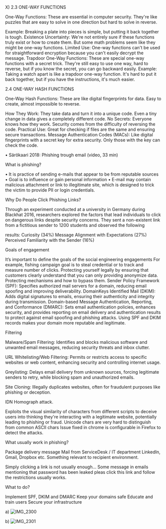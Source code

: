 

X)   2.3 ONE-WAY FUNCTIONS

One-Way Functions: These are essential in computer security. They're like puzzles that are easy to solve in one direction but hard to solve in reverse.

Example: Breaking a plate into pieces is simple, but putting it back together is tough.
Existence Uncertainty: We're not entirely sure if these functions truly exist or how to create them. But some math problems seem like they might be one-way functions.
Limited Use: One-way functions can't be used for straightforward encryption because you can't easily decrypt the message.
Trapdoor One-Way Functions: These are special one-way functions with a secret trick. They're still easy to use one way, hard to reverse, but if you know the secret, you can go backward easily.
Example: Taking a watch apart is like a trapdoor one-way function. It's hard to put it back together, but if you have the instructions, it's much easier.


2.4 ONE-WAY HASH FUNCTIONS

One-Way Hash Functions: These are like digital fingerprints for data. Easy to create, almost impossible to reverse.

How They Work: They take data and turn it into a unique code. Even a tiny change in data gives a completely different code.
No Secrets: Everyone knows how they work. Security comes from the difficulty of reversing the code.
Practical Use: Great for checking if files are the same and ensuring secure transactions.
Message Authentication Codes (MACs): Like digital fingerprints with a secret key for extra security. Only those with the key can check the code.

•	Särökaari 2018: Phishing trough email (video, 33 min)

What is phishing?

•	It is practice of sending e-mails that appear to be from reputable sources 
•	Goal is to influence or gain personal information
•	E-mail may contain malicious attachment or link to illegitimate site, which is designed to trick the victim to provide PII or login credentials.



Why Do People Click Phishing Links?

Through an experiment conducted at a university in Germany during Blackhat 2016, researchers explored the factors that lead individuals to click on dangerous links despite security concerns. They sent a non-existent link from a fictitious sender to 1200 students and observed the following 

results: 
Curiosity (34%) 
Message Alignment with Expectations (27%)
Perceived Familiarity with the Sender (16%)



Goals of engagement 

It’s important to define the goals of the social engineering engagements
For example, fishing campaign goal is to steal credential or to track and measure number of clicks. 
Protecting yourself legally by ensuring that customers clearly understand that you can only providing anonymize data.
Protecting mechanisms and how to bypass them.
Sender Policy Framework (SPF): Specifies authorized mail servers for a domain, reducing email spoofing and improving deliverability.
DomainKeys Identified Mail (DKIM): Adds digital signatures to emails, ensuring their authenticity and integrity during transmission.
Domain-based Message Authentication, Reporting, and Conformance (DMARC): Sets email authentication policies, enhances security, and provides reporting on email delivery and authentication results to protect against email spoofing and phishing attacks. 
Using SPF and DKIM records makes your domain more reputable and legitimate.



Filtering 

Malware/Spam Filtering: Identifies and blocks malicious software and unwanted email messages, reducing security threats and inbox clutter.

URL Whitelisting/Web Filtering: Permits or restricts access to specific websites or web content, enhancing security and controlling internet usage.

Greylisting: Delays email delivery from unknown sources, forcing legitimate senders to retry, while blocking spam and unauthorized emails.

Site Cloning: Illegally duplicates websites, often for fraudulent purposes like phishing or deception.





IDN Homograph attack.

Exploits the visual similarity of characters from different scripts to deceive users into thinking they're interacting with a legitimate website, potentially leading to phishing or fraud.
Unicode chars are very hard to distinguish from common ASCII chars 
Issue fixed in chrome is configurable in Firefox to detect the attacks.


What usually work in phishing?

Package delivery message 
Mail from ServiceDesk / IT department
LinkedIn, Gmail, Dropbox etc.
Something relevant to recipient environment.


Simply clicking a link is not usually enough…
Some message in emails mentioning that password has been leaked pleas click this link and follow the restrictions usually works.


What to do?

Implement SPF, DKIM and DMARC
Keep your domains safe
Educate and train users 
Secure your infrastructure 

 
a)	![IMG_2300](https://github.com/bgs291/information-security-/assets/142784195/5f79a5ec-57c2-4072-a051-ca7a4b4a13b3)

b)	![IMG_2301](https://github.com/bgs291/information-security-/assets/142784195/befa9fba-00ea-43c5-96f7-68a02deb7454)
